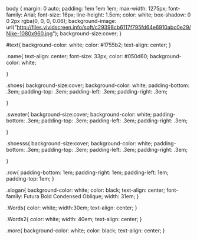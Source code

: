 body {
    margin: 0 auto;
    padding: 1em 1em 1em;
    max-width: 1275px;
    font-family: Arial;
    font-size: 16px;
    line-height: 1.5em;
    color: white;
    box-shadow: 0 0 2px rgba(0, 0, 0, 0.06);
    background-image: url("http://files.vividscreen.info/soft/c29398cb6117f795fd64e6910abc0e29/Nike-1080x960.jpg");
    background-size:cover; 
}

#text{
    background-color: white;
    color: #1755b2;
    text-align: center;
}

.name{
    text-align: center;
    font-size: 33px;
    color: #050d60;
    background-color: white;
    
}

.shoes{
    background-size:cover;
    background-color: white;
    padding-bottom: .3em;
    padding-top: .3em;
    padding-left: .3em;
    padding-right: .3em;
    
}

.sweater{
    background-size:cover;
    background-color: white;
    padding-bottom: .3em;
    padding-top: .3em;
    padding-left: .3em;
    padding-right: .3em;
    
}

.shoesss{
    background-size:cover;
    background-color: white;
    padding-bottom: .3em;
    padding-top: .3em;
    padding-left: .3em;
    padding-right: .3em;
    
}

.row{
    padding-bottom: 1em;
    padding-right: 1em;
    padding-left: 1em;
    padding-top: 1em;
}

.slogan{
    background-color: white; 
    color: black;
    text-align: center;
    font-family:  Futura Bold Condensed Oblique;
    width: 31em;
}

.Words{
    color: white;
    width:30em;
    text-align: center;
}

.Words2{
    color: white;
    width: 40em;
     text-align: center;
}

.more{
    background-color: white;
    color: black; 
    text-align: center; 
}

